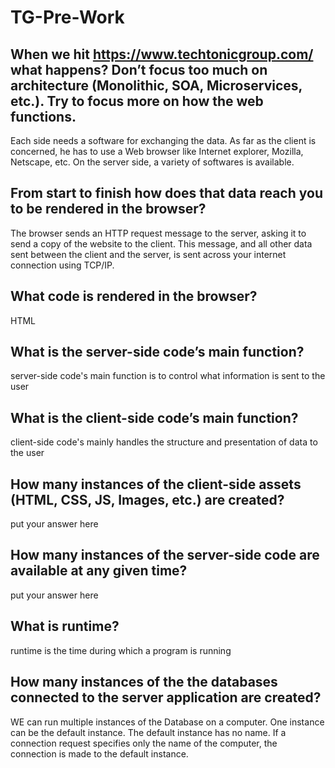 # TG-Pre-Work

## When we hit https://www.techtonicgroup.com/ what happens? Don’t focus too much on architecture (Monolithic, SOA, Microservices, etc.). Try to focus more on how the web functions.
Each side needs a software for exchanging the data. As far as the client is concerned, he has to use a Web browser like Internet explorer, Mozilla, Netscape, etc. On the server side, a variety of softwares is available.

## From start to finish how does that data reach you to be rendered in the browser?

The browser sends an HTTP request message to the server, asking it to send a copy of the website to the client. This message, and all other data sent between the client and the server, is sent across your internet connection using TCP/IP.

## What code is rendered in the browser?

HTML

## What is the server-side code’s main function?

server-side code's main function is to control what information is sent to the user

## What is the client-side code’s main function?

client-side code's mainly handles the structure and presentation of data to the user

## How many instances of the client-side assets (HTML, CSS, JS, Images, etc.) are created?

put your answer here

## How many instances of the server-side code are available at any given time?

put your answer here

## What is runtime?

runtime is the time during which a program is running

## How many instances of the the databases connected to the server application are created?

WE can run multiple instances of the Database on a computer. One instance can be the default instance. The default instance has no name. If a connection request specifies only the name of the computer, the connection is made to the default instance.
